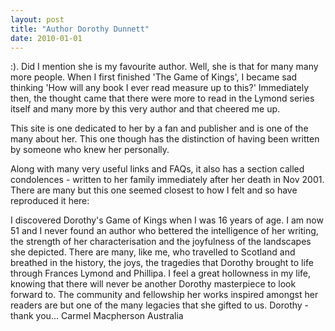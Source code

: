 ```yaml
---
layout: post
title: "Author Dorothy Dunnett"
date: 2010-01-01
---
```

:). Did I mention she is my favourite author. Well, she is that for many many more people. When I first finished 'The Game of Kings', I became sad thinking 'How will any book I ever read measure up to this?' Immediately then, the thought came that there were more to read in the Lymond series itself and many more by this very author and that cheered me up. 

This site is one dedicated to her by a fan and publisher and is one of the many about her. This one though has the distinction of having been written by someone who knew her personally. 

Along with many very useful links and FAQs, it also has a section called condolences - written to her family immediately after her death in Nov 2001. There are many but this one seemed closest to how I felt and so have reproduced it here:

<Snip>I discovered Dorothy's Game of Kings when I was 16 years of age. I am now 51 and I never found an author who bettered the intelligence of her writing, the strength of her characterisation and the joyfulness of the landscapes she depicted. There are many, like me, who travelled to Scotland and breathed in the history, the joys, the tragedies that Dorothy brought to life through Frances Lymond and Phillipa. I feel a great hollowness in my life, knowing that there will never be another Dorothy masterpiece to look forward to. The community and fellowship her works inspired amongst her readers are but one of the many legacies that she gifted to us. Dorothy - thank you... Carmel Macpherson Australia</Snip>
